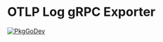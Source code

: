 # OTLP Log gRPC Exporter

[![PkgGoDev](https://pkg.go.dev/badge/go.opentelemetry.io/otel/exporters/otlp/otlplog/otlploggrpc)](https://pkg.go.dev/go.opentelemetry.io/otel/exporters/otlp/otlplog/otlploggrpc)